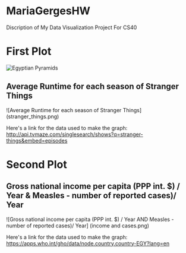 # MariaGergesHW
Discription of My Data Visualization Project For CS40
# First Plot 

![Egyptian Pyramids](https://d3rr2gvhjw0wwy.cloudfront.net/uploads/mandators/49581/file-manager/egyptian-pyramid,-egyptian-pyramids-facts,-egyptian-pyramid-inside.jpg)

## Average Runtime for each season of Stranger Things
![Average Runtime for each season of Stranger Things] (stranger_things.png)

Here's a link for the data used to make the graph: http://api.tvmaze.com/singlesearch/shows?q=stranger-things&embed=episodes

# Second Plot 
## Gross national income per capita (PPP int. $) / Year & Measles - number of reported cases)/ Year
![Gross national income per capita (PPP int. $) / Year AND Measles - number of reported cases)/ Year] (income and cases.png)

Here's a link for the data used to make the graph: https://apps.who.int/gho/data/node.country.country-EGY?lang=en
